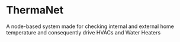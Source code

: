 # ThermaNet
A node-based system made for checking internal and external home temperature and consequently drive HVACs and Water Heaters
